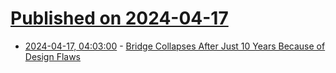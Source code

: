 # [Published on 2024-04-17](index.md)

* [2024-04-17, 04:03:00](https://soylentnews.org/article.pl?sid=24/04/16/1256212&from=rss) - [Bridge Collapses After Just 10 Years Because of Design Flaws](https://soylentnews.org/article.pl?sid=24/04/16/1256212&from=rss)
